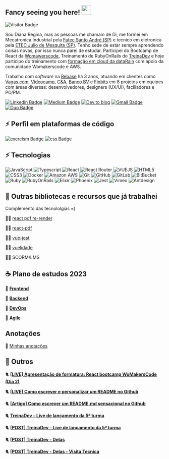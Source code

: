 ## Fancy seeing you here! <img src="https://raw.githubusercontent.com/aemmadi/aemmadi/master/wave.gif" width="30">

![Visitor Badge](https://visitor-badge.laobi.icu/badge?page_id=reginadiana.reginadiana)

Sou Diana Regina, mas as pessoas me chamam de Di, me formei em Mecatronica Industrial pela [Fatec Santo André (SP)](http://www.fatecsantoandre.edu.br/) e tecnico em eletronica pela [ETEC Julio de Mesquita (SP)](http://www.etecjuliodemesquita.com.br/). Tenho sede de estar sempre aprendendo coisas novas, por isso nunca parei de estudar. Participei do Bootcamp de React da [Womawerscode](https://womakerscode.org/), Treinamento de RubyOnRails do [TreinaDev](https://treinadev.com.br/) e hoje participo do treinamento com [formação em cloud da dataRain](https://girlsincloud.datarain.com.br/) com apoio da comunidade Womakerscode e AWS. 

Trabalho com _software_ na [Rebase](https://www.rebase.com.br/#/) há 3 anos, atuando em clientes como [Vagas.com](https://www.vagas.com.br/), [Videocamp](https://www.videocamp.com/pt), [C&A](https://www.cea.com.br/?gclid=Cj0KCQjwz96WBhC8ARIsAATR251T1Fg_cD8zcLyxZJH6KOsz6W3tzhrj6Q7UFAnPn33H76D0UlVwjowaAjdXEALw_wcB), [Banco BV](https://www.bv.com.br) e [Finbits](https://www.finbits.com.br/) em 8 projetos em equipes com áreas diversas: desenvolvedores, designers (UX/UI), faciliadores e PO/PM. 

[![Linkedin Badge](https://img.shields.io/badge/-linkedin-blue?style=for-the-badge&logo=Linkedin&logoColor=white&link=https://www.linkedin.com/in/diana-regina/)](https://www.linkedin.com/in/diana-regina/)
[![Medium Badge](https://img.shields.io/badge/-medium-black?style=for-the-badge&labelColor=000000&logo=Medium&link=https://medium.com/@dianareginadr19)](https://medium.com/@dianareginadr19)
[![Dev.to blog](https://img.shields.io/badge/dev.to-0A0A0A?style=for-the-badge&logo=dev.to&logoColor=white)](https://dev.to/reginadiana)
[![Gmail Badge](https://img.shields.io/badge/-gmail-c14438?style=for-the-badge&logo=Gmail&logoColor=white&link=mailto:dianareginadr19@gmail.com)](mailto:dianareginadr19@gmail.com)
[![Duo Badge](https://img.shields.io/badge/-duolingo-green?style=for-the-badge&labelColor=white&logo=Duolingo&link=https://www.duolingo.com/profile/reginadianasilva)](https://www.duolingo.com/profile/reginadianasilva)

## ⚡ Perfil em plataformas de código
[![exercism Badge](https://img.shields.io/badge/-exercism-violet?style=for-the-badge&logo=exercism&logoColor=white&link=https://exercism.org/profiles/reginadiana)](https://exercism.org/profiles/reginadiana)
[![css Badge](https://img.shields.io/badge/-cssbattle-violet?style=for-the-badge&logo=css&logoColor=white&link=https://cssbattle.dev/player/dianaregina)](https://cssbattle.dev/player/dianaregina)

## ⚡ Tecnologias

![JavaScript](https://img.shields.io/badge/-JavaScript-black?style=for-the-badge&logo=javascript)
![Typescript](https://img.shields.io/badge/-Typescript-black?style=for-the-badge&logo=typescript)
![React](https://img.shields.io/badge/-React-black?style=for-the-badge&logo=react)
![React Router](https://img.shields.io/badge/-React%20Router-black?style=for-the-badge&logo=react-router)
![VUEJS](https://img.shields.io/badge/-Vue-black?style=for-the-badge&logo=vue.js)
![HTML5](https://img.shields.io/badge/-HTML5-E34F26?style=for-the-badge&logo=html5&logoColor=white)
![CSS3](https://img.shields.io/badge/-CSS3-1572B6?style=for-the-badge&logo=css3)
![Docker](https://img.shields.io/badge/-Docker-black?style=for-the-badge&logo=docker)
![Amazon AWS](https://img.shields.io/badge/Amazon%20AWS-232F3E?style=for-the-badge&logo=amazon-aws)
![Git](https://img.shields.io/badge/-Git-black?style=for-the-badge&logo=git)
![GitHub](https://img.shields.io/badge/-GitHub-181717?style=for-the-badge&logo=github)
![GitLab](https://img.shields.io/badge/-GitLab-FCA121?style=for-the-badge&logo=gitlab)
![BitBucket](https://img.shields.io/badge/-BitBucket-darkblue?style=for-the-badge&logo=bitbucket)
![Ruby](https://img.shields.io/badge/-Ruby-red?style=for-the-badge&logo=ruby)
![RubyOnRails](https://img.shields.io/badge/-RubyOnRails-red?style=for-the-badge&logo=rubyonrails)
![Elixir](https://img.shields.io/badge/-Elixir-violet?style=for-the-badge&logo=elixir)
![Phoenix](https://img.shields.io/badge/-Phoenix-orange?style=for-the-badge&logo=elixir)
![Jest](https://img.shields.io/badge/-Jest-red?style=for-the-badge&logo=jest)
![Vimeo](https://img.shields.io/badge/-Vimeo-lightblue?style=for-the-badge&logo=vimeo)
![Antdesign](https://img.shields.io/badge/-Antdesign-blue?style=for-the-badge&logo=antdesign)

## 🍪 Outras bibliotecas e recursos que já trabalhei 

Complemento das tecnololgias =)

🧑‍🍳 [react pdf re-render](https://react-pdf.org/)

🧑‍🍳 [react-pdf](https://www.npmjs.com/package/react-pdf)

🧑‍🍳 [vue-jest](https://v1.test-utils.vuejs.org/)

🧑‍🍳 [vuelidade](https://vuelidate.js.org/)

🧑‍🍳 SCORM/LMS

## ☕ Plano de estudos 2023

📓 [**Frontend**](https://trello.com/c/Shq0O2iP/4-frontend)

📓 [**Backend**](https://trello.com/c/RRIZeva7/3-backend)

📓 [**DevOps**](https://trello.com/c/UhMPZdXB/1-devops)

📓 [**Agile**](https://trello.com/c/omHu1LRr/2-%C3%A1gil)

## Anotações

📁 [Minhas anotações](https://gist.github.com/reginadiana/4d3ab2afa9292940d06a2caf9cc4547c)

## 🦋 Outros

🐈 [**[LIVE] Apresentação de formatura: React bootcamp WoMakersCode (Dia 2)**](https://www.youtube.com/watch?v=K0mvk8zctoM)

🐈 [**[LIVE] Como escrever e personalizar um README no Github**](https://www.youtube.com/watch?v=2A_ebBA3jzM)

🐈 [**[Artigo] Como escrever um README.md sensacional no Github**](https://dev.to/reginadiana/como-escrever-um-readme-md-sensacional-no-github-4509)

🐈 [**TreinaDev – Live de lançamento da 5ª turma**](https://www.youtube.com/watch?v=7D_zafaq0RA&t=2124s)

🐈 [**[POST] TreinaDev – Live de lançamento da 5ª turma**](https://www.instagram.com/p/CGitDfqgEn1/)

🐈 [**[POST] TreinaDev - Delas**](https://www.instagram.com/p/CffMA3gvrMc/)

🐈 [**[POST] TreinaDev - Delas - Visita Tecnica**](https://www.instagram.com/p/ClPI0KsAdbw/)
